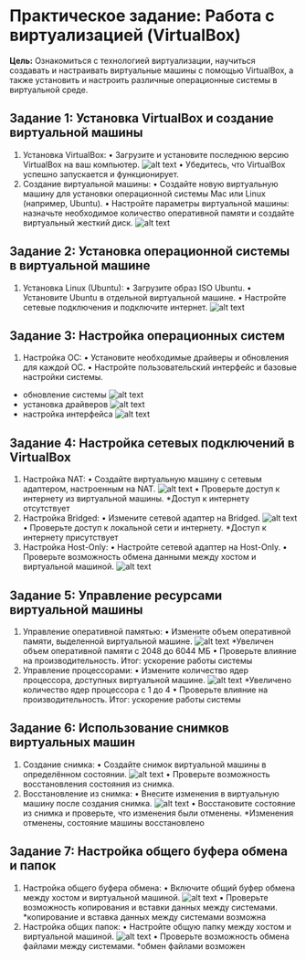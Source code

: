 # Практическое задание: Работа с виртуализацией (VirtualBox)
**Цель:** Ознакомиться с технологией виртуализации, научиться создавать и настраивать виртуальные машины с помощью VirtualBox, а также установить и настроить различные операционные системы в виртуальной среде.
## Задание 1: Установка VirtualBox и создание виртуальной машины
1.	Установка VirtualBox:
•	Загрузите и установите последнюю версию VirtualBox на ваш компьютер.
![alt text](скрины/image.png)
•	Убедитесь, что VirtualBox успешно запускается и функционирует.
2.	Создание виртуальной машины:
•	Создайте новую виртуальную машину для установки операционной системы Mac или Linux (например, Ubuntu).
•	Настройте параметры виртуальной машины: назначьте необходимое количество оперативной памяти и создайте виртуальный жесткий диск.
![alt text](скрины/image-1.png)
## Задание 2: Установка операционной системы в виртуальной машине
1.	Установка Linux (Ubuntu):
•	Загрузите образ ISO Ubuntu.
•	Установите Ubuntu в отдельной виртуальной машине.
•	Настройте сетевые подключения и подключите интернет.
![alt text](скрины/image-2.png)
## Задание 3: Настройка операционных систем
1.	Настройка ОС:
•	Установите необходимые драйверы и обновления для каждой ОС.
•	Настройте пользовательский интерфейс и базовые настройки системы.
* обновление системы
![alt text](скрины/image-3.png)
* установка драйверов
![alt text](скрины/image-4.png)
* настройка интерфейса
![alt text](скрины/image-5.png)

## Задание 4: Настройка сетевых подключений в VirtualBox
1.	Настройка NAT:
•	Создайте виртуальную машину с сетевым адаптером, настроенным на NAT.
![alt text](скрины/image-10.png)
•	Проверьте доступ к интернету из виртуальной машины.
*Доступ к интернету отсутствует
2.	Настройка Bridged:
•	Измените сетевой адаптер на Bridged.
![alt text](скрины/image-11.png)
•	Проверьте доступ к локальной сети и интернету.
*Доступ к интернету присутствует
3.	Настройка Host-Only:
•	Настройте сетевой адаптер на Host-Only.
•	Проверьте возможность обмена данными между хостом и виртуальной машиной.
![alt text](скрины/image-12.png)

## Задание 5: Управление ресурсами виртуальной машины
1.	Управление оперативной памятью:
•	Измените объем оперативной памяти, выделенной виртуальной машине.
![alt text](скрины/image-6.png)
*Увеличен объем оперативной памяти с 2048 до 6044 МБ
•	Проверьте влияние на производительность.
Итог: ускорение работы системы
2.	Управление процессорами:
•	Измените количество ядер процессора, доступных виртуальной машине.
![alt text](скрины/image-7.png)
*Увеличено количество ядер процессора с 1 до 4
•	Проверьте влияние на производительность.
Итог: ускорение работы системы

## Задание 6: Использование снимков виртуальных машин
1.	Создание снимка:
•	Создайте снимок виртуальной машины в определённом состоянии.
![alt text](скрины/image-8.png)
•	Проверьте возможность восстановления состояния из снимка.
2.	Восстановление из снимка:
•	Внесите изменения в виртуальную машину после создания снимка.
![alt text](скрины/image-9.png)
•	Восстановите состояние из снимка и проверьте, что изменения были отменены.
*Изменения отменены, состояние машины восстановлено
## Задание 7: Настройка общего буфера обмена и папок
1.	Настройка общего буфера обмена:
•	Включите общий буфер обмена между хостом и виртуальной машиной.
![alt text](скрины/image14.png)
•	Проверьте возможность копирования и вставки данных между системами.
*копирование и вставка данных между системами возможна
2.	Настройка общих папок:
•	Настройте общую папку между хостом и виртуальной машиной.
![alt text](скрины/image13.png)
•	Проверьте возможность обмена файлами между системами.
*обмен файлами возможен
